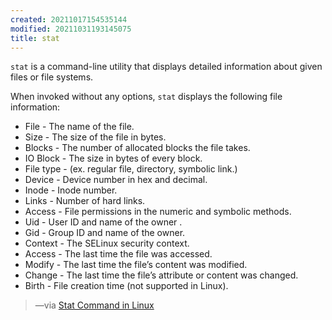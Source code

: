```yaml
---
created: 20211017154535144
modified: 20211031193145075
title: stat
---
```


`stat` is a command-line utility that displays detailed information about given files or file systems.

When invoked without any options, `stat` displays the following file information:

- File - The name of the file.
- Size - The size of the file in bytes.
- Blocks - The number of allocated blocks the file takes.
- IO Block - The size in bytes of every block.
- File type - (ex. regular file, directory, symbolic link.)
- Device - Device number in hex and decimal.
- Inode - Inode number.
- Links - Number of hard links.
- Access - File permissions in the numeric and symbolic methods.
- Uid - User ID and name of the owner .
- Gid - Group ID and name of the owner.
- Context - The SELinux security context.
- Access - The last time the file was accessed.
- Modify - The last time the file’s content was modified.
- Change - The last time the file’s attribute or content was changed.
- Birth - File creation time (not supported in Linux).

> —via [Stat Command in Linux](#%20Linuxize%7Chttps%3A%2F%2Flinuxize.com%2Fpost%2Fstat-command-in-linux%2F)
